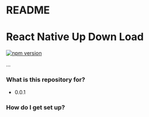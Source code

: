 # README #

# React Native Up Down Load
[![npm version](https://badge.fury.io/js/react-native-up-down-load.svg)](https://badge.fury.io/js/react-native-up-down-load)


...
### What is this repository for? ###

* 0.0.1


### How do I get set up? ###

